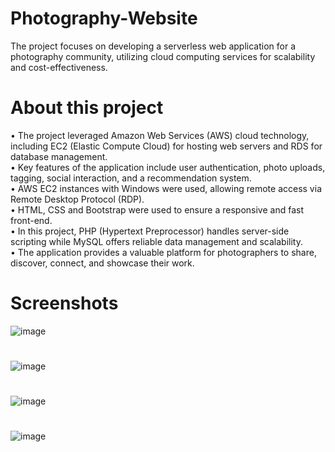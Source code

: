 # Photography-Website
The project focuses on developing a serverless web application for a photography community, utilizing cloud computing services for scalability and cost-effectiveness.

# About this project
• The project leveraged Amazon Web Services (AWS) cloud technology, including EC2 (Elastic Compute Cloud) for hosting web servers and RDS for database management.<br>
• Key features of the application include user authentication, photo uploads, tagging, social interaction, and a recommendation system.<br>
• AWS EC2 instances with Windows were used, allowing remote access via Remote Desktop Protocol (RDP).<br>
• HTML, CSS and Bootstrap were used to ensure a responsive and fast front-end. <br>
• In this project, PHP (Hypertext Preprocessor) handles server-side scripting while MySQL offers reliable data management and scalability.<br>
• The application provides a valuable platform for photographers to share, discover, connect, and showcase their work.<br>

# Screenshots
![image](https://github.com/G0ku1729/Photography-Website/assets/145249135/8b467032-5a9c-49df-8626-25bf08267da6)
#
![image](https://github.com/G0ku1729/Photography-Website/assets/145249135/25bfb941-85e7-48a8-a69b-c45f7053ee14)
#
![image](https://github.com/G0ku1729/Photography-Website/assets/145249135/d94a03ae-27ee-4f8f-9cf0-eb0d0b0f08ae)
#
![image](https://github.com/G0ku1729/Photography-Website/assets/145249135/fc01dad2-e694-4c47-8478-fe67fff9286b)




